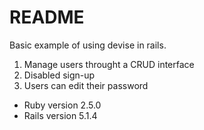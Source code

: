 # README

Basic example of using devise in rails. 
  
1. Manage users throught a CRUD interface
2. Disabled sign-up
3. Users can edit their password

* Ruby version 2.5.0
* Rails version 5.1.4
